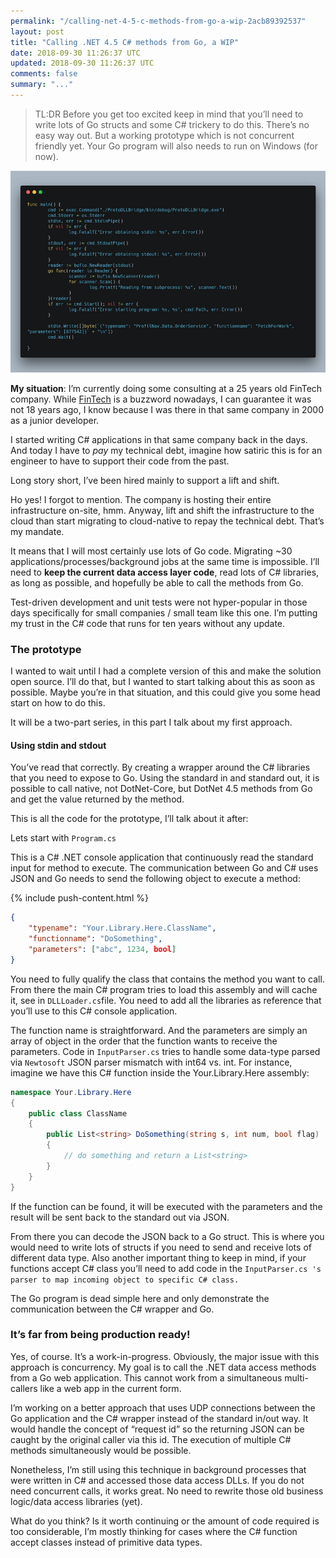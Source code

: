 ```yaml
---
permalink: "/calling-net-4-5-c-methods-from-go-a-wip-2acb89392537"
layout: post
title: "Calling .NET 4.5 C# methods from Go, a WIP"
date: 2018-09-30 11:26:37 UTC
updated: 2018-09-30 11:26:37 UTC
comments: false
summary: "..."
---
```


> TL:DR Before you get too excited keep in mind that you’ll need to write lots of
> Go structs and some C# trickery to do this. There’s no easy way out. But a
working prototype which is not concurrent friendly yet. Your Go program will
also needs to run on Windows (for now).

![Code sample showing the use of command to call .NET from Go](/assets/img/csharp-from-go.png)

**My situation**: I’m currently doing some consulting at a 25 years old FinTech
company. While [FinTech](https://en.wikipedia.org/wiki/Financial_technology) is
a buzzword nowadays, I can guarantee it was not 18 years ago, I know because I
was there in that same company in 2000 as a junior developer.

I started writing C# applications in that same company back in the days. And
today I have to *pay* my technical debt, imagine how satiric this is for an
engineer to have to support their code from the past.

Long story short, I’ve been hired mainly to support a lift and shift.

Ho yes! I forgot to mention. The company is hosting their entire infrastructure
on-site, hmm. Anyway, lift and shift the infrastructure to the cloud than start
migrating to cloud-native to repay the technical debt. That’s my mandate.

It means that I will most certainly use lots of Go code. Migrating ~30
applications/processes/background jobs at the same time is impossible. I’ll need
to **keep the current data access layer code**, read lots of C# libraries, as
long as possible, and hopefully be able to call the methods from Go.

Test-driven development and unit tests were not hyper-popular in those days
specifically for small companies / small team like this one. I’m putting my
trust in the C# code that runs for ten years without any update.

### The prototype

I wanted to wait until I had a complete version of this and make the solution
open source. I’ll do that, but I wanted to start talking about this as soon as
possible. Maybe you’re in that situation, and this could give you some head
start on how to do this.

It will be a two-part series, in this part I talk about my first approach.

#### Using stdin and stdout

You’ve read that correctly. By creating a wrapper around the C# libraries that
you need to expose to Go. Using the standard in and standard out, it is possible
to call native, not DotNet-Core, but DotNet 4.5 methods from Go and get the
value returned by the method.

This is all the code for the prototype, I’ll talk about it after:

Lets start with `Program.cs`

<script src="https://gist.github.com/dstpierre/8eec3061ace69716f0ddb01dfd4d8bef.js"></script>

This is a C# .NET console application that continuously read the standard input
for method to execute. The communication between Go and C# uses JSON and Go
needs to send the following object to execute a method:

{% include push-content.html %}

```json
{
	"typename": "Your.Library.Here.ClassName",
	"functionname": "DoSomething",
	"parameters": ["abc", 1234, bool]
}
```

You need to fully qualify the class that contains the method you want to call.
From there the main C# program tries to load this assembly and will cache it,
see in `DLLLoader.cs`file. You need to add all the libraries as reference that
you’ll use to this C# console application.

The function name is straightforward. And the parameters are simply an array of
object in the order that the function wants to receive the parameters. Code in
`InputParser.cs` tries to handle some data-type parsed via `Newtosoft` JSON
parser mismatch with int64 vs. int. For instance, imagine we have this C#
function inside the Your.Library.Here assembly:

```csharp
namespace Your.Library.Here
{
	public class ClassName
	{
		public List<string> DoSomething(string s, int num, bool flag)
		{
			// do something and return a List<string>
		}
	}
}
```

If the function can be found, it will be executed with the parameters and the
result will be sent back to the standard out via JSON.

From there you can decode the JSON back to a Go struct. This is where you would
need to write lots of structs if you need to send and receive lots of different
data type. Also another important thing to keep in mind, if your functions
accept C# class you’ll need to add code in the `InputParser.cs 's parser to map
incoming object to specific C# class.`

The Go program is dead simple here and only demonstrate the communication
between the C# wrapper and Go.

### It’s far from being production ready!

Yes, of course. It’s a work-in-progress. Obviously, the major issue with this
approach is concurrency. My goal is to call the .NET data access methods from a
Go web application. This cannot work from a simultaneous multi-callers like a
web app in the current form.

I’m working on a better approach that uses UDP connections between the Go
application and the C# wrapper instead of the standard in/out way. It would
handle the concept of “request id” so the returning JSON can be caught by the
original caller via this id. The execution of multiple C# methods simultaneously
would be possible.

Nonetheless, I’m still using this technique in background processes that were
written in C# and accessed those data access DLLs. If you do not need concurrent
calls, it works great. No need to rewrite those old business logic/data access
libraries (yet).

What do you think? Is it worth continuing or the amount of code required is too
considerable, I’m mostly thinking for cases where the C# function accept classes
instead of primitive data types.


